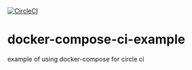 [![CircleCI](https://circleci.com/gh/jimmy4fingers/docker-compose-ci-example/tree/master.svg?style=svg)](https://circleci.com/gh/jimmy4fingers/docker-compose-ci-example/tree/master)

# docker-compose-ci-example
example of using docker-compose for circle ci 
